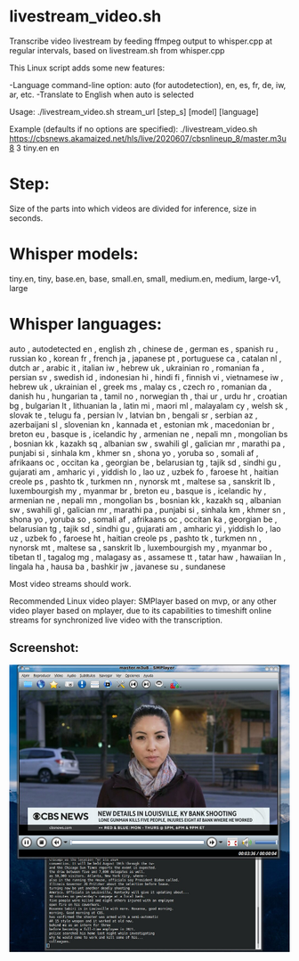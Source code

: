 # livestream_video.sh

Transcribe video livestream by feeding ffmpeg output to whisper.cpp at regular intervals, based on livestream.sh from whisper.cpp

This Linux script adds some new features:

-Language command-line option: auto (for autodetection), en, es, fr, de, iw, ar, etc.
-Translate to English when auto is selected


Usage: ./livestream_video.sh stream_url [step_s] [model] [language]

  Example (defaults if no options are specified):
    ./livestream_video.sh https://cbsnews.akamaized.net/hls/live/2020607/cbsnlineup_8/master.m3u8 3 tiny.en en


# Step:
Size of the parts into which videos are divided for inference, size in seconds.

# Whisper models:
tiny.en, tiny, base.en, base, small.en, small, medium.en, medium, large-v1, large

# Whisper languages:

auto , autodetected
en , english
zh , chinese
de , german
es , spanish
ru , russian
ko , korean
fr , french
ja , japanese
pt , portuguese
ca , catalan
nl , dutch
ar , arabic
it , italian
iw , hebrew
uk , ukrainian
ro , romanian
fa , persian
sv , swedish
id , indonesian
hi , hindi
fi , finnish
vi , vietnamese
iw , hebrew
uk , ukrainian
el , greek
ms , malay
cs , czech
ro , romanian
da , danish
hu , hungarian
ta , tamil
no , norwegian
th , thai
ur , urdu
hr , croatian
bg , bulgarian
lt , lithuanian
la , latin
mi , maori
ml , malayalam
cy , welsh
sk , slovak
te , telugu
fa , persian
lv , latvian
bn , bengali
sr , serbian
az , azerbaijani
sl , slovenian
kn , kannada
et , estonian
mk , macedonian
br , breton
eu , basque
is , icelandic
hy , armenian
ne , nepali
mn , mongolian
bs , bosnian
kk , kazakh
sq , albanian
sw , swahili
gl , galician
mr , marathi
pa , punjabi
si , sinhala
km , khmer
sn , shona
yo , yoruba
so , somali
af , afrikaans
oc , occitan
ka , georgian
be , belarusian
tg , tajik
sd , sindhi
gu , gujarati
am , amharic
yi , yiddish
lo , lao
uz , uzbek
fo , faroese
ht , haitian creole
ps , pashto
tk , turkmen
nn , nynorsk
mt , maltese
sa , sanskrit
lb , luxembourgish
my , myanmar
br , breton
eu , basque
is , icelandic
hy , armenian
ne , nepali
mn , mongolian
bs , bosnian
kk , kazakh
sq , albanian
sw , swahili
gl , galician
mr , marathi
pa , punjabi
si , sinhala
km , khmer
sn , shona
yo , yoruba
so , somali
af , afrikaans
oc , occitan
ka , georgian
be , belarusian
tg , tajik
sd , sindhi
gu , gujarati
am , amharic
yi , yiddish
lo , lao
uz , uzbek
fo , faroese
ht , haitian creole
ps , pashto
tk , turkmen
nn , nynorsk
mt , maltese
sa , sanskrit
lb , luxembourgish
my , myanmar
bo , tibetan
tl , tagalog
mg , malagasy
as , assamese
tt , tatar
haw , hawaiian
ln , lingala
ha , hausa
ba , bashkir
jw , javanese
su , sundanese



Most video streams should work.

Recommended Linux video player: SMPlayer based on mvp, or any other video player based on mplayer, due to its capabilities to timeshift online streams for synchronized live video with the transcription.

## Screenshot:

![Screenshot](https://github.com/antor44/livestream_video/blob/main/whisper_TV.jpg)
